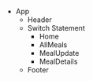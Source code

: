 

- App 
  - Header
  - Switch Statement
      - Home
      - AllMeals
      - MealUpdate
      - MealDetails
  - Footer